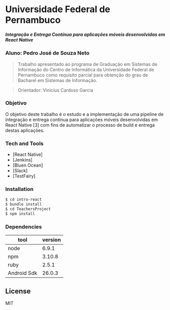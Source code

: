 # Universidade Federal de Pernambuco

##### Integração e Entrega Contínua para aplicações móveis desenvolvidas em React Native

### Aluno: Pedro José de Souza Neto

> Trabalho apresentado ao programa de Graduação em Sistemas de Informação do Centro de Informática da Universidade Federal de Pernambuco como requisito parcial para obtenção do grau de Bacharel em Sistemas de Informação.

> Orientador: Vinicius Cardoso Garcia

### Objetivo
O objetivo deste trabalho é o estudo e a implementação de uma pipeline de integração e entrega contínua para aplicações móveis desenvolvidas em React Native [3] com fins de automatizar o processo de build e entrega destas aplicações.


### Tech and Tools

* [React Native] 
* [Jenkins]
* [Bluen Ocean]
* [Slack]
* [TestFairy]


### Installation

```sh
$ cd intro-react
$ bundle install
$ cd TeachersProject
$ npm install
```

### Dependencies

| tool | version |
| ------ | ------ |
| node | 6.9.1 |
| npm | 3.10.8 |
| ruby | 2.5.1 |
| Android Sdk | 26.0.3 |

License
----

MIT
